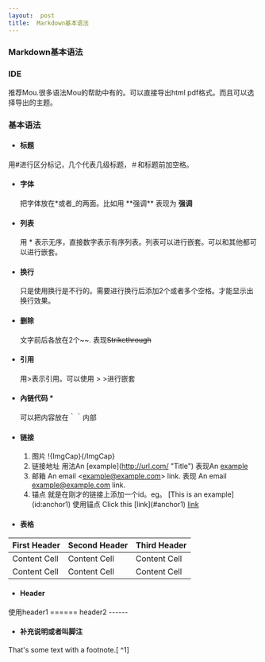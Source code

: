 ```yaml
---
layout:  post
title:  Markdown基本语法
---
```


### Markdown基本语法

### IDE
 推荐Mou.很多语法Mou的帮助中有的。可以直接导出html pdf格式。而且可以选择导出的主题。
      
### 基本语法
* #### 标题 
 用#进行区分标记，几个代表几级标题，＃和标题前加空格。
* #### 字体  
  把字体放在*或者_的两面。比如用 \*\*强调\*\* 表现为 **强调** 
* #### 列表
  用 * 表示无序，直接数字表示有序列表。列表可以进行嵌套。可以和其他都可以进行嵌套。
* #### 换行
	只是使用换行是不行的。需要进行换行后添加2个或者多个空格。才能显示出换行效果。
* #### 删除
	文字前后各放在2个\~\~.	 表现~~Strikethrough~~
* #### 引用
  用>表示引用。可以使用 > >进行嵌套
* #### 內链代码 * 
	可以把内容放在｀｀内部
* #### 链接
  1. 图片 \![](){ImgCap}{/ImgCap}
  2. 链接地址 用法An \[example](http://url.com/ "Title") 表现An [example](http://url.com/ "Title")
  3. 邮箱 An email \<example@example.com> link. 表现 An email <example@example.com> link.
  4. 锚点 就是在刚才的链接上添加一个id。eg。  \[This is an example](id:anchor1)  使用锚点 Click this \[link](#anchor1) [link](#anchor1) 
* #### 表格

First Header | Second Header | Third Header
------------ | ------------- | ------------
Content Cell | Content Cell  | Content Cell
Content Cell | Content Cell  | Content Cell

* #### Header
 使用header1  ======  header2 ------  
* #### 补充说明或者叫脚注
That's some text with a footnote.[
^1]
[^1]: And that's the footnote.  
 
